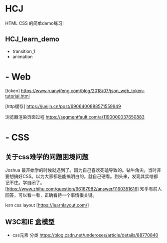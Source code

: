 # HCJ

HTML CSS 的简单demo练习!

## HCJ_learn_demo

- transition_1
- animation

# - Web

[token] https://www.ruanyifeng.com/blog/2018/07/json_web_token-tutorial.html


[http缓存] https://juejin.cn/post/6906400888571559949

浏览器渲染页面过程  https://segmentfault.com/a/1190000037650883



# - CSS




## 关于css难学的问题困境问题
  Joshua 最开始学的时候就遇到了。因为自己喜欢死磕导致的。钻牛角尖。当时非要想搞好CSS。以为大家都是能搞明白的。就自己硬看。到头来，发现其实啥都记不住。学自闭了。
  [https://www.zhihu.com/question/66167982/answer/1160351616] 知乎有前人回答，可以看一看，正确看待一个事情很关键。

lern css layout [https://learnlayout.com/]


## W3C和IE 盒模型

+ css元素 分类 https://blog.csdn.net/underoses/article/details/88770840


